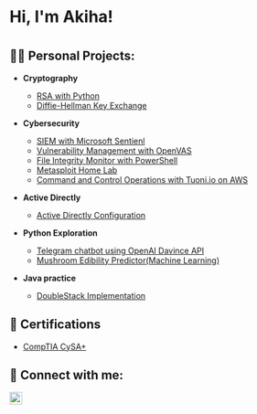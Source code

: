 <h1>Hi, I'm Akiha!<h1>
<h2>👨‍💻 Personal Projects:</h2>

- <b>Cryptography</b>
  - [RSA with Python](https://github.com/akhkusu/RSA-with-python)
  - [Diffie-Hellman Key Exchange](https://github.com/akhkusu/Diffie-Hellman-Key-Exchange)

 
- <b>Cybersecurity</b>
  - [SIEM with Microsoft Sentienl](https://github.com/akhkusu/SIEM-with-Microsoft-Sentinel)
  - [Vulnerability Management with OpenVAS](https://github.com/akhkusu/Vulnerability-Management-with-OpenVAS)
  - [File Integrity Monitor with PowerShell](https://github.com/akhkusu/File_Integrity_Monitor/tree/main)
  - [Metasploit Home Lab](https://github.com/akhkusu/Metasploit-Home-Lab)
  - [Command and Control Operations with Tuoni.io on AWS](https://github.com/akhkusu/Tuoni.io-Lab-on-AWS)
  

- <b>Active Directly</b>
  - [Active Directly Configuration](https://github.com/akhkusu/Active-Directly-Configuration-Lab)
  
- <b>Python Exploration</b>
  - [Telegram chatbot using OpenAI Davince API](https://github.com/akhkusu/Akigpt)
  - [Mushroom Edibility Predictor(Machine Learning)](https://github.com/akhkusu/Mushroom-Edibility-Predictor-MEP-)


 
- <b>Java practice</b>
  - [DoubleStack Implementation](https://github.com/akhkusu/Java-DoubleStack-Implementation)

 
 


<h2>🧾 Certifications</h2>

- [CompTIA CySA+](https://www.credly.com/earner/earned/badge/a8c4830f-fd53-451f-abdc-5f9e04b6a0ce)

<h2> 🤳 Connect with me:</h2>

[<img align="left" alt="aki | LinkedIn" width="22px" src="https://cdn.jsdelivr.net/npm/simple-icons@v3/icons/linkedin.svg" />][linkedin]



[linkedin]: https://ee.linkedin.com/in/akiha-kusumoto

